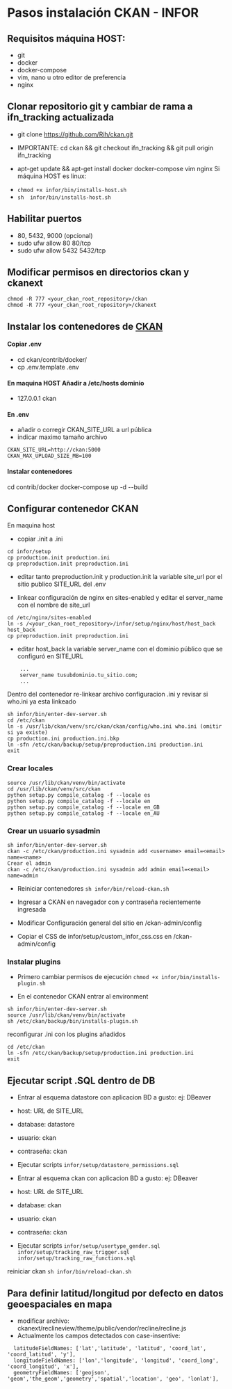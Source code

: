 # Pasos instalación CKAN - INFOR

## Requisitos máquina HOST:
- git
- docker
- docker-compose
- vim, nano u otro editor de preferencia
- nginx


## Clonar repositorio git y cambiar de rama a ifn_tracking actualizada
* git clone https://github.com/Rih/ckan.git
* IMPORTANTE: cd ckan && git checkout ifn_tracking && git pull origin ifn_tracking


* apt-get update &&
apt-get install docker docker-compose vim nginx
Si máquina HOST es linux:
- ```chmod +x infor/bin/installs-host.sh```
- ```sh  infor/bin/installs-host.sh ```

## Habilitar puertos
* 80, 5432, 9000 (opcional)
* sudo ufw allow 80 80/tcp
* sudo ufw allow 5432 5432/tcp

## Modificar permisos en directorios ckan y ckanext
```
chmod -R 777 <your_ckan_root_repository>/ckan
chmod -R 777 <your_ckan_root_repository>/ckanext
```

## Instalar los contenedores de [CKAN](https://docs.ckan.org/en/2.9/maintaining/installing/install-from-docker-compose.html)

#### Copiar .env
* cd ckan/contrib/docker/
* cp .env.template .env

#### En maquina HOST Añadir a /etc/hosts dominio
* 127.0.0.1 ckan

#### En .env
- añadir o corregir CKAN_SITE_URL a url pública
- indicar maximo tamaño archivo
```
CKAN_SITE_URL=http://ckan:5000
CKAN_MAX_UPLOAD_SIZE_MB=100
```

#### Instalar contenedores
cd contrib/docker
docker-compose up -d --build

## Configurar contenedor CKAN

En maquina host
- copiar .init a .ini

```
cd infor/setup
cp production.init production.ini
cp preproduction.init preproduction.ini
```
- editar tanto preproduction.init y production.init la variable site_url por el sitio publico SITE_URL del .env

- linkear configuración de nginx en sites-enabled y editar el server_name con el nombre de site_url
```
cd /etc/nginx/sites-enabled
ln -s /<your_ckan_root_repository>/infor/setup/nginx/host/host_back host_back
cp preproduction.init preproduction.ini
```
- editar host_back la variable server_name con el dominio público que se configuró en SITE_URL
```
    ...
    server_name tusubdominio.tu_sitio.com;
    ...
```
Dentro del contenedor re-linkear archivo configuracion .ini y revisar si who.ini ya esta linkeado

```
sh infor/bin/enter-dev-server.sh
cd /etc/ckan
ln -s /usr/lib/ckan/venv/src/ckan/ckan/config/who.ini who.ini (omitir si ya existe)
cp production.ini production.ini.bkp
ln -sfn /etc/ckan/backup/setup/preproduction.ini production.ini
exit
```

### Crear locales
```
source /usr/lib/ckan/venv/bin/activate
cd /usr/lib/ckan/venv/src/ckan
python setup.py compile_catalog -f --locale es
python setup.py compile_catalog -f --locale en
python setup.py compile_catalog -f --locale en_GB
python setup.py compile_catalog -f --locale en_AU
```
### Crear un usuario sysadmin

```
sh infor/bin/enter-dev-server.sh
ckan -c /etc/ckan/production.ini sysadmin add <username> email=<email> name=<name>
Crear el admin
ckan -c /etc/ckan/production.ini sysadmin add admin email=<email> name=admin
```
- Reiniciar contenedores ```sh infor/bin/reload-ckan.sh```
- Ingresar a CKAN en navegador con <name> y contraseña recientemente ingresada
- Modificar Configuración general del sitio en /ckan-admin/config

- Copiar el CSS de infor/setup/custom_infor_css.css en /ckan-admin/config
 ### Instalar plugins
* Primero cambiar permisos de ejecución
 ```chmod +x infor/bin/installs-plugin.sh```

* En el contenedor CKAN entrar al environment
 ```
sh infor/bin/enter-dev-server.sh
source /usr/lib/ckan/venv/bin/activate
sh /etc/ckan/backup/bin/installs-plugin.sh
```

reconfigurar .ini con los plugins añadidos

```
cd /etc/ckan
ln -sfn /etc/ckan/backup/setup/production.ini production.ini
exit
```

## Ejecutar script .SQL dentro de DB
- Entrar al esquema datastore con aplicacion BD a gusto: ej: DBeaver
- host: URL de SITE_URL
- database: datastore
- usuario: ckan
- contraseña: ckan
- Ejecutar scripts
```infor/setup/datastore_permissions.sql```

- Entrar al esquema ckan con aplicacion BD a gusto: ej: DBeaver
- host: URL de SITE_URL
- database: ckan
- usuario: ckan
- contraseña: ckan
- Ejecutar scripts
```infor/setup/usertype_gender.sql```
```infor/setup/tracking_raw_trigger.sql```
```infor/setup/tracking_raw_functions.sql```

reiniciar ckan
```sh infor/bin/reload-ckan.sh ```


## Para definir latitud/longitud por defecto en datos geoespaciales en mapa
- modificar archivo: ckanext/reclineview/theme/public/vendor/recline/recline.js
- Actualmente los campos detectados con case-insentive:
```
  latitudeFieldNames: ['lat','latitude', 'latitud', 'coord_lat', 'coord_latitud', 'y'],
  longitudeFieldNames: ['lon','longitude', 'longitud', 'coord_long', 'coord_longitud', 'x'],
  geometryFieldNames: ['geojson', 'geom','the_geom','geometry','spatial','location', 'geo', 'lonlat'],
```
